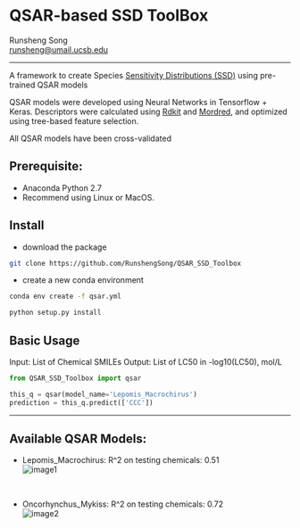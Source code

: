 # QSAR-based SSD ToolBox

Runsheng Song </br>
runsheng@umail.ucsb.edu

---
A framework to create Species [Sensitivity Distributions (SSD)](https://www3.epa.gov/caddis/da_advanced_2.html) using pre-trained QSAR models

QSAR models were developed using Neural Networks in Tensorflow + Keras. 
Descriptors were calculated using [Rdkit](https://github.com/rdkit/rdkit) and [Mordred](https://github.com/mordred-descriptor/mordred), and optimized using tree-based feature selection.

All QSAR models have been cross-validated

## Prerequisite:
* Anaconda Python 2.7
* Recommend using Linux or MacOS. 

## Install 

* download the package
```bash
git clone https://github.com/RunshengSong/QSAR_SSD_Toolbox
```

* create a new conda environment

```bash
conda env create -f qsar.yml
```

```bash
python setup.py install
```

## Basic Usage
Input: List of Chemical SMILEs
Output: List of LC50 in -log10(LC50), mol/L

```python
from QSAR_SSD_Toolbox import qsar

this_q = qsar(model_name='Lepomis_Macrochirus')
prediction = this_q.predict(['CCC'])
```
---
## Available QSAR Models:
* Lepomis_Macrochirus:
R^2 on testing chemicals: 0.51 </br>
![image1]('https://github.com/RunshengSong/QSAR_SSD_Toolbox/blob/master/QSAR_SSD_Toolbox/models/Lepomis_Macrochirus/0714a_results.png')
</br>

* Oncorhynchus_Mykiss:
R^2 on testing chemicals: 0.72 </br>
![image2]('/QSAR_SSD_Toolbox/models/Oncorhynchus_Mykiss/0714a_results.png')
</br>
